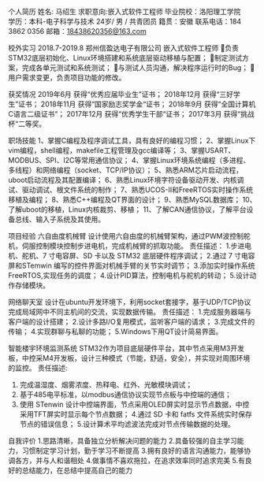 个人简历
姓名: 马绍生          求职意向:嵌入式软件工程师
毕业院校：洛阳理工学院        
学历：本科-电子科学与技术
24岁/ 男 / 共青团员         籍贯：安徽
联系电话：184 3862 0356
邮箱：18438620356@163.com

校外实习
2018.7-2019.8         郑州信盈达电子有限公司	嵌入式软件工程师
负责STM32底层初始化、Linux环境搭建和系统底层驱动移植与配置；
制定测试方案，完成各单元测试和系统测试；
与测试人员沟通，解决程序运行时的Bug；
用户需求变更，负责项目功能的修改。

获奖情况
2019年6月	获得“优秀应届毕业生”证书；
2018年12月   获得“三好学生”证书；
2018年11月	获得“国家励志奖学金“证书；
2018年9月	获得“全国计算机C语言二级证书“；
2017年12月	获得“优秀学生干部“证书；
2017年3月 	获得“挑战杯“二等奖。

职场技能
1、掌握C编程及程序调试工具，具有良好的编程习惯；
2、掌握Linux下vim编程，shell编程，makefile工程管理及gcc编译等；
3、掌握USART、MODBUS、SPI、I2C等常用通信协议；
4、掌握Linux环境系统编程（多进程、多线程）和网络编程（socket、TCP/IP协议）；
5、熟悉ARM芯片启动流程，uboot启动流程及其配置编译；
6、熟悉Linux环境字符设备驱动开发、内核调试、驱动调试、根文件系统的制作；
7、熟悉UCOS-II和FreeRTOS实时操作系统移植及编程；
8、熟悉C++编程及QT界面的设计；
9、熟悉MySQL数据库；
10、了解uboot的移植，Linux内核裁剪、移植；
11、了解CAN通信协议，了解平台设备总线、输入子系统及其使用。

项目经验
六自由度机械臂
设计使用六自由度的机械臂架构，通过PWM波控制舵机，伺服控制模块控制步进电机，完成机械臂的抓取功能。
责任描述：
1.步进电机、舵机、7 寸电容屏、SD 卡以及 STM32 底层硬件程序调试；
2.通过 7 寸电容屏和STemwin 编写的控件界面对机械手臂的关节实时调节；
3.添加实时操作系统FreeRTOS,实现任务的调度；
4.设计PID算法，控制电机与舵机的转动；
5.设计动作存储模块。

网络聊天室
设计在ubuntu开发环境下，利用socket套接字，基于UDP/TCP协议完成局域网中不同主机间的交流，实现数据传输。
责任描述：
1.完成服务器端与客户端的设计搭建；
2.设计多路I/O复用模式，监听客户端的请求；
3.完成文件的传输；
4.实现群聊与私聊的功能；
5.Windows下用QT设计简易界面。

智能楼宇环境监测系统
STM32作为项目底层硬件平台，其中节点采用M3开发板，中控采M4开发板，设计三种模式（节能，舒适，安全），并实现对周围环境的监控。
责任描述:
1. 完成温湿度、烟雾浓度、热释电、红外、光敏模块调试；
2. 基于485电平标准，以modbus通信协议实现节点板与中控端的通信；
3. 使用 STenwin 设计中控端界面，节点采用OLED屏实时显示节点数据，中控
采用TFT屏实时显示每个节点数据；
4.通过 SD 卡和 fatfs 文件系统实时保存节点的错误信息；
5.设计算术平均滤波法完成对节点传输数据的处理。


自我评价
1.思路清晰，具备独立分析解决问题的能力
2.具备较强的自主学习能力，习惯制定学习计划，勤于学习不断提高
3.拥有良好的语言沟通能力，能够协调各方，并与人和谐相处
4.做事情不喜欢拖拉，在追求效率同时追求完美
5.有良好的总结能力，在总结中提高自己的能力
